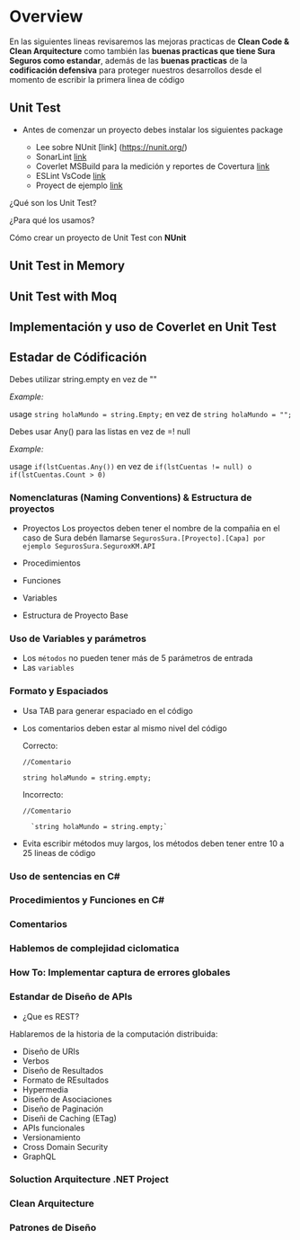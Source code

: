 # Overview
En las siguientes lineas revisaremos las mejoras practicas de **Clean Code & Clean Arquitecture** como también las **buenas practicas que tiene Sura Seguros como estandar**, además de las **buenas practicas** de la **codificación defensiva** para proteger nuestros desarrollos desde el momento de escribir la primera linea de código 

## Unit Test
  - Antes de comenzar un proyecto debes instalar los siguientes package
  
    - Lee sobre NUnit [link] (https://nunit.org/) 
    - SonarLint [link](https://www.sonarlint.org/visualstudio/)
    - Coverlet MSBuild para la medición y reportes de Covertura [link](https://www.nuget.org/packages/coverlet.msbuild)
    - ESLint VsCode [link](https://marketplace.visualstudio.com/items?itemName=dbaeumer.vscode-eslint)
    - Proyect de ejemplo [link](https://github.com/MobDevCL/proven-practices-net-core/tree/master/unit%20testing)

¿Qué son los Unit Test?

¿Para qué los usamos?

Cómo crear un proyecto de Unit Test con **NUnit**


## Unit Test in Memory

## Unit Test with Moq

## Implementación y uso de Coverlet en Unit Test

## Estadar de Códificación

Debes utilizar string.empty en vez de ""

_Example:_

usage `string holaMundo = string.Empty;` en vez de `string holaMundo = "";`

Debes usar Any() para las listas en vez de =! null

_Example:_

usage `if(lstCuentas.Any())` en vez de `if(lstCuentas != null) o if(lstCuentas.Count > 0)`


### Nomenclaturas (Naming Conventions) & Estructura de proyectos

- Proyectos
  Los proyectos deben tener el nombre de la compañia en el caso de Sura debén llamarse `SegurosSura.[Proyecto].[Capa] por ejemplo SegurosSura.SeguroxKM.API`
  
- Procedimientos
- Funciones
- Variables
- Estructura de Proyecto Base

### Uso de Variables y parámetros 

- Los `métodos` no pueden tener más de 5 parámetros de entrada
- Las `variables`


### Formato y Espaciados

- Usa TAB para generar espaciado en el código
- Los comentarios deben estar al mismo nivel del código
  
  Correcto:
  
  `//Comentario`
  
  `string holaMundo = string.empty;`
  
  Incorrecto:
  
  `//Comentario`
  
        `string holaMundo = string.empty;`
 - Evita escribir métodos muy largos, los métodos deben tener entre 10 a 25 lineas de código

### Uso de sentencias en C#

### Procedimientos y Funciones en C#

### Comentarios

### Hablemos de complejidad ciclomatica

### How To: Implementar captura de errores globales

### Estandar de Diseño de APIs

- ¿Que es REST?

Hablaremos de la historia de la computación distribuida: 

- Diseño de URIs
- Verbos
- Diseño de Resultados
- Formato de REsultados
- Hypermedia
- Diseño de Asociaciones
- Diseño de Paginación
- Diseñi de Caching (ETag)
- APIs funcionales
- Versionamiento
- Cross Domain Security
- GraphQL


### Soluction Arquitecture .NET Project

### Clean Arquitecture

### Patrones de Diseño
